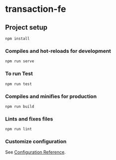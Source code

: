 # transaction-fe

## Project setup

```
npm install
```

### Compiles and hot-reloads for development

```
npm run serve
```

### To run Test

```
npm run test
```

### Compiles and minifies for production

```
npm run build
```

### Lints and fixes files

```
npm run lint
```

### Customize configuration

See [Configuration Reference](https://cli.vuejs.org/config/).
